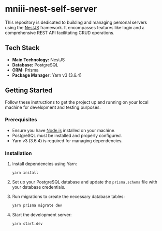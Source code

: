 # mniii-nest-self-server

This repository is dedicated to building and managing personal servers using the [NestJS](https://nestjs.com/) framework.
It encompasses features like login and a comprehensive REST API facilitating CRUD operations.

## Tech Stack

- **Main Technology:** NestJS
- **Database:** PostgreSQL
- **ORM:** Prisma
- **Package Manager:** Yarn v3 (3.6.4)

## Getting Started

Follow these instructions to get the project up and running on your local machine for development and testing purposes.

### Prerequisites

- Ensure you have [Node.js](https://nodejs.org/) installed on your machine.
- PostgreSQL must be installed and properly configured.
- Yarn v3 (3.6.4) is required for managing dependencies.

### Installation

1. Install dependencies using Yarn:

   ```bash
   yarn install
   ```

2. Set up your PostgreSQL database and update the `prisma.schema` file with your database credentials.

3. Run migrations to create the necessary database tables:

   ```bash
   yarn prisma migrate dev
   ```

4. Start the development server:

   ```bash
   yarn start:dev
   ```
